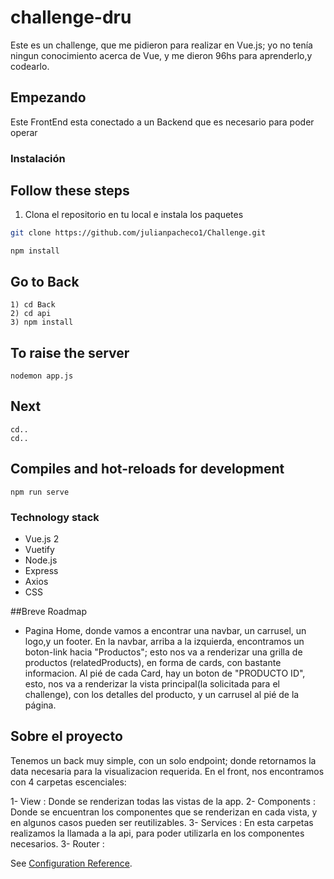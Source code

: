 # challenge-dru

Este es un challenge, que me pidieron para realizar en Vue.js; yo no tenía ningun conocimiento acerca de Vue, y me dieron 96hs para aprenderlo,y codearlo.

## Empezando

Este FrontEnd esta conectado a un Backend que es necesario para poder operar

### Instalación

## Follow these steps

1. Clona el repositorio en tu local e instala los paquetes
   
```sh
git clone https://github.com/julianpacheco1/Challenge.git
```

```
npm install
```

## Go to Back

```
1) cd Back
2) cd api
3) npm install
```

## To raise the server

```
nodemon app.js
```
## Next
```
cd..
cd..
```

## Compiles and hot-reloads for development

```
npm run serve
```

### Technology stack

- Vue.js 2
- Vuetify
- Node.js
- Express
- Axios
- CSS


##Breve Roadmap

- Pagina Home, donde vamos a encontrar una navbar, un carrusel, un logo,y un footer.
En la navbar, arriba a la izquierda, encontramos un boton-link hacia "Productos"; esto nos va a renderizar una grilla de productos (relatedProducts), en forma de cards, con bastante informacion. Al pié de cada Card, hay un boton de "PRODUCTO ID", esto, nos va a renderizar la vista principal(la solicitada para el challenge), con los detalles del producto, y un carrusel al pié de la página.

## Sobre el proyecto

Tenemos un back muy simple, con un solo endpoint; donde retornamos la data necesaria para la visualizacion requerida.
En el front, nos encontramos con 4 carpetas escenciales:

1- View : Donde se renderizan todas las vistas de la app.
2- Components : Donde se encuentran los componentes que se renderizan en cada vista, y en algunos casos pueden ser reutilizables.
3- Services : En esta carpetas realizamos la llamada a la api, para poder utilizarla en los componentes necesarios.
3- Router : 

See [Configuration Reference](https://cli.vuejs.org/config/).
